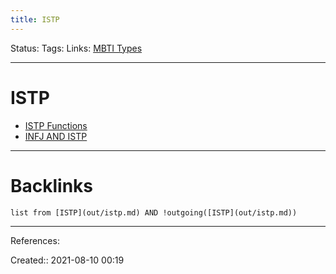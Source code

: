 ```yaml
---
title: ISTP
---
```

Status: 
Tags: 
Links: [MBTI Types](out/mbti-types.md)
___
# ISTP
- [ISTP Functions](out/istp-functions.md)
- [INFJ AND ISTP](out/infj-and-istp.md)

___
# Backlinks
```dataview
list from [ISTP](out/istp.md) AND !outgoing([ISTP](out/istp.md))
```
___
References:

Created:: 2021-08-10 00:19
